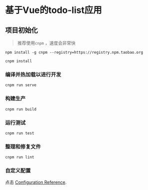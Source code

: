 # 基于Vue的todo-list应用

## 项目初始化

> 推荐使用`cnpm` ，速度会非常快

```
npm install -g cnpm --registry=https://registry.npm.taobao.org
```

```
cnpm install
```

### 编译并热加载以进行开发
```
cnpm run serve
```

### 构建生产
```
cnpm run build
```

### 运行测试
```
cnpm run test
```

### 整理和修复文件
```
cnpm run lint
```

### 自定义配置
点击 [Configuration Reference](https://cli.vuejs.org/config/).
